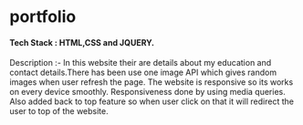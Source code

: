 # portfolio
#### Tech Stack : HTML,CSS and JQUERY.
Description :- In this website their are details about my education and contact details.There has been use one image API  which gives random images when user refresh the page. 
              The website is responsive so its works on every device smoothly. Responsiveness done by using media queries. Also added back to top feature so when user click on that it will 
              redirect the user to top of the website. 
